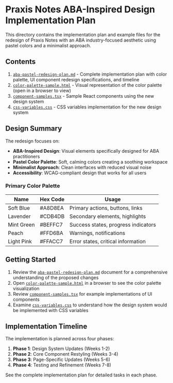# Praxis Notes ABA-Inspired Design Implementation Plan

This directory contains the implementation plan and example files for the redesign of Praxis Notes with an ABA industry-focused aesthetic using pastel colors and a minimalist approach.

## Contents

1. [`aba-pastel-redesign-plan.md`](./aba-pastel-redesign-plan.md) - Complete implementation plan with color palette, UI component redesign specifications, and timeline
2. [`color-palette-sample.html`](./color-palette-sample.html) - Visual representation of the color palette (open in a browser to view)
3. [`component-samples.tsx`](./component-samples.tsx) - Sample React components using the new design system
4. [`css-variables.css`](./css-variables.css) - CSS variables implementation for the new design system

## Design Summary

The redesign focuses on:

- **ABA-Inspired Design**: Visual elements specifically designed for ABA practitioners
- **Pastel Color Palette**: Soft, calming colors creating a soothing workspace
- **Minimalist Approach**: Clean interfaces with reduced visual noise
- **Accessibility**: WCAG-compliant design that works for all users

### Primary Color Palette

| Name       | Hex Code | Usage                               |
| ---------- | -------- | ----------------------------------- |
| Soft Blue  | #A8D8EA  | Primary actions, buttons, links     |
| Lavender   | #CDB4DB  | Secondary elements, highlights      |
| Mint Green | #BEFFC7  | Success states, progress indicators |
| Peach      | #FFD6BA  | Warnings, notifications             |
| Light Pink | #FFACC7  | Error states, critical information  |

## Getting Started

1. Review the [`aba-pastel-redesign-plan.md`](./aba-pastel-redesign-plan.md) document for a comprehensive understanding of the proposed changes
2. Open [`color-palette-sample.html`](./color-palette-sample.html) in a browser to see the color palette visualization
3. Review [`component-samples.tsx`](./component-samples.tsx) for example implementations of UI components
4. Examine [`css-variables.css`](./css-variables.css) to understand how the design system would be implemented with CSS variables

## Implementation Timeline

The implementation is planned across four phases:

1. **Phase 1**: Design System Updates (Weeks 1-2)
2. **Phase 2**: Core Component Restyling (Weeks 3-4)
3. **Phase 3**: Page-Specific Updates (Weeks 5-6)
4. **Phase 4**: Testing and Refinement (Weeks 7-8)

See the complete implementation plan for detailed tasks in each phase.
